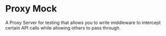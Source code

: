 # Proxy Mock

A Proxy Server for testing that allows you to write middleware to intercept certain API calls while allowing others to pass through.

